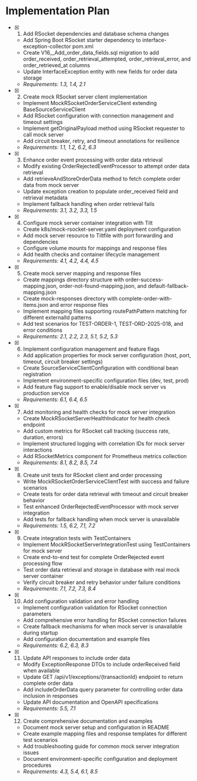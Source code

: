 # Implementation Plan

- [x] 1. Add RSocket dependencies and database schema changes





  - Add Spring Boot RSocket starter dependency to interface-exception-collector pom.xml
  - Create V16__Add_order_data_fields.sql migration to add order_received, order_retrieval_attempted, order_retrieval_error, and order_retrieved_at columns
  - Update InterfaceException entity with new fields for order data storage
  - _Requirements: 1.3, 1.4, 2.1_

-  [x] 2. Create mock RSocket server client implementation





  - Implement MockRSocketOrderServiceClient extending BaseSourceServiceClient
  - Add RSocket configuration with connection management and timeout settings
  - Implement getOriginalPayload method using RSocket requester to call mock server
  - Add circuit breaker, retry, and timeout annotations for resilience
  - _Requirements: 1.1, 1.2, 6.2, 6.3_

- [x] 3. Enhance order event processing with order data retrieval





  - Modify existing OrderRejectedEventProcessor to attempt order data retrieval
  - Add retrieveAndStoreOrderData method to fetch complete order data from mock server
  - Update exception creation to populate order_received field and retrieval metadata
  - Implement fallback handling when order retrieval fails
  - _Requirements: 3.1, 3.2, 3.3, 1.5_

- [x] 4. Configure mock server container integration with Tilt





  - Create k8s/mock-rsocket-server.yaml deployment configuration
  - Add mock server resource to Tiltfile with port forwarding and dependencies
  - Configure volume mounts for mappings and response files
  - Add health checks and container lifecycle management
  - _Requirements: 4.1, 4.2, 4.4, 4.5_

- [x] 5. Create mock server mapping and response files





  - Create mappings directory structure with order-success-mapping.json, order-not-found-mapping.json, and default-fallback-mapping.json
  - Create mock-responses directory with complete-order-with-items.json and error response files
  - Implement mapping files supporting routePathPattern matching for different externalId patterns
  - Add test scenarios for TEST-ORDER-1, TEST-ORD-2025-018, and error conditions
  - _Requirements: 2.1, 2.2, 2.3, 5.1, 5.2, 5.3_

- [x] 6. Implement configuration management and feature flags





  - Add application properties for mock server configuration (host, port, timeout, circuit breaker settings)
  - Create SourceServiceClientConfiguration with conditional bean registration
  - Implement environment-specific configuration files (dev, test, prod)
  - Add feature flag support to enable/disable mock server vs production service
  - _Requirements: 6.1, 6.4, 6.5_

- [x] 7. Add monitoring and health checks for mock server integration





  - Create MockRSocketServerHealthIndicator for health check endpoint
  - Add custom metrics for RSocket call tracking (success rate, duration, errors)
  - Implement structured logging with correlation IDs for mock server interactions
  - Add RSocketMetrics component for Prometheus metrics collection
  - _Requirements: 8.1, 8.2, 8.5, 7.4_

- [x] 8. Create unit tests for RSocket client and order processing





  - Write MockRSocketOrderServiceClientTest with success and failure scenarios
  - Create tests for order data retrieval with timeout and circuit breaker behavior
  - Test enhanced OrderRejectedEventProcessor with mock server integration
  - Add tests for fallback handling when mock server is unavailable
  - _Requirements: 1.5, 6.2, 7.1, 7.2_

- [x] 9. Create integration tests with TestContainers






  - Implement MockRSocketServerIntegrationTest using TestContainers for mock server
  - Create end-to-end test for complete OrderRejected event processing flow
  - Test order data retrieval and storage in database with real mock server container
  - Verify circuit breaker and retry behavior under failure conditions
  - _Requirements: 7.1, 7.2, 7.3, 8.4_

- [x] 10. Add configuration validation and error handling








  - Implement configuration validation for RSocket connection parameters
  - Add comprehensive error handling for RSocket connection failures
  - Create fallback mechanisms for when mock server is unavailable during startup
  - Add configuration documentation and example files
  - _Requirements: 6.2, 6.3, 8.3_

- [x] 11. Update API responses to include order data





  - Modify ExceptionResponse DTOs to include orderReceived field when available
  - Update GET /api/v1/exceptions/{transactionId} endpoint to return complete order data
  - Add includeOrderData query parameter for controlling order data inclusion in responses
  - Update API documentation and OpenAPI specifications
  - _Requirements: 5.5, 7.1_

- [x] 12. Create comprehensive documentation and examples





  - Document mock server setup and configuration in README
  - Create example mapping files and response templates for different test scenarios
  - Add troubleshooting guide for common mock server integration issues
  - Document environment-specific configuration and deployment procedures
  - _Requirements: 4.3, 5.4, 6.1, 8.5_